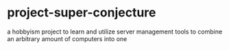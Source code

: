 # project-super-conjecture
a hobbyism project to learn and utilize server management tools to combine an arbitrary amount of computers into one
